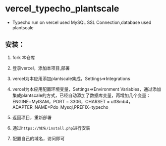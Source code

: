 # vercel_typecho_plantscale
+ Typecho run on vercel used MySQL SSL Connection,database used plantscale

## 安装：
1. fork 本仓库

2. 登录vercel，添加本项目,部署

3. vercel为本应用添加plantscale集成，Settings=>Integrations

4. vercel为本应用配置环境变量，Settings=>Environment Variables，通过添加集成plantscale的方式，已经自动添加了数据库变量，再增加几个变量：ENGINE=MyISAM，PORT = 3306，CHARSET = utf8mb4，ADAPTER_NAME=Pdo_Mysql,PREFIX=typecho_

5. 返回项目，重新部署
6. 通过```https://域名/install.php```进行安装
7. 配置自己的域名，访问即可 
